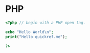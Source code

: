 # PHP 


```php
<?php // begin with a PHP open tag.

echo "Hello World\n";
print("Hello quickref.me");

?>
```